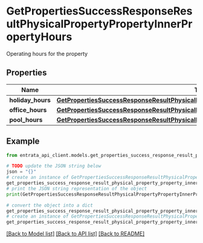 # GetPropertiesSuccessResponseResultPhysicalPropertyPropertyInnerPropertyHours

Operating hours for the property

## Properties

Name | Type | Description | Notes
------------ | ------------- | ------------- | -------------
**holiday_hours** | [**GetPropertiesSuccessResponseResultPhysicalPropertyPropertyInnerPropertyHoursHolidayHours**](GetPropertiesSuccessResponseResultPhysicalPropertyPropertyInnerPropertyHoursHolidayHours.md) |  | [optional] 
**office_hours** | [**GetPropertiesSuccessResponseResultPhysicalPropertyPropertyInnerPropertyHoursOfficeHours**](GetPropertiesSuccessResponseResultPhysicalPropertyPropertyInnerPropertyHoursOfficeHours.md) |  | [optional] 
**pool_hours** | [**GetPropertiesSuccessResponseResultPhysicalPropertyPropertyInnerPropertyHoursPoolHours**](GetPropertiesSuccessResponseResultPhysicalPropertyPropertyInnerPropertyHoursPoolHours.md) |  | [optional] 

## Example

```python
from entrata_api_client.models.get_properties_success_response_result_physical_property_property_inner_property_hours import GetPropertiesSuccessResponseResultPhysicalPropertyPropertyInnerPropertyHours

# TODO update the JSON string below
json = "{}"
# create an instance of GetPropertiesSuccessResponseResultPhysicalPropertyPropertyInnerPropertyHours from a JSON string
get_properties_success_response_result_physical_property_property_inner_property_hours_instance = GetPropertiesSuccessResponseResultPhysicalPropertyPropertyInnerPropertyHours.from_json(json)
# print the JSON string representation of the object
print(GetPropertiesSuccessResponseResultPhysicalPropertyPropertyInnerPropertyHours.to_json())

# convert the object into a dict
get_properties_success_response_result_physical_property_property_inner_property_hours_dict = get_properties_success_response_result_physical_property_property_inner_property_hours_instance.to_dict()
# create an instance of GetPropertiesSuccessResponseResultPhysicalPropertyPropertyInnerPropertyHours from a dict
get_properties_success_response_result_physical_property_property_inner_property_hours_from_dict = GetPropertiesSuccessResponseResultPhysicalPropertyPropertyInnerPropertyHours.from_dict(get_properties_success_response_result_physical_property_property_inner_property_hours_dict)
```
[[Back to Model list]](../README.md#documentation-for-models) [[Back to API list]](../README.md#documentation-for-api-endpoints) [[Back to README]](../README.md)


